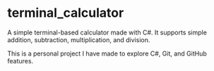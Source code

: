 # terminal_calculator

A simple terminal-based calculator made with C#. It supports simple addition, subtraction, multiplication, and division.

This is a personal project I have made to explore C#, Git, and GitHub features.
